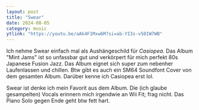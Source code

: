 ```yaml
---
layout: post
title: "Swear"
date: 2024-08-05
category: music
ytlink: "https://youtu.be/aAk4F1Mxw6M?si=ab-YI3s-v50IW7WB"
---
```


Ich nehme Swear einfach mal als Aushängeschild für _Casiopea_. Das Album "Mint Jams" ist so unfassbar gut und verkörpert
für mich perfekt 80s Japanese Fusion Jazz. Das Album eignet sich super zum nebenher Laufenlassen und chillen. Btw gibt
es auch ein SM64 Soundfont Cover von dem gesamten Album. Darüber kenne ich Casiopea erst lol.

Swear ist denke ich mein Favorit aus dem Album. Die (ich glaube gesampelten) Vocals erinnern mich irgendwie an Wii Fit;
frag nicht. Das Piano Solo gegen Ende geht btw fett hart.